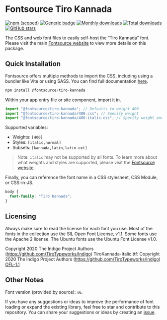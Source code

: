 # Fontsource Tiro Kannada

[![npm (scoped)](https://img.shields.io/npm/v/@fontsource/tiro-kannada?color=brightgreen)](https://www.npmjs.com/package/@fontsource/tiro-kannada) [![Generic badge](https://img.shields.io/badge/fontsource-passing-brightgreen)](https://github.com/fontsource/fontsource) [![Monthly downloads](https://badgen.net/npm/dm/@fontsource/tiro-kannada)](https://github.com/fontsource/fontsource) [![Total downloads](https://badgen.net/npm/dt/@fontsource/tiro-kannada)](https://github.com/fontsource/fontsource) [![GitHub stars](https://img.shields.io/github/stars/fontsource/fontsource.svg?style=social&label=Star)](https://github.com/fontsource/fontsource/stargazers)

The CSS and web font files to easily self-host the “Tiro Kannada” font. Please visit the main [Fontsource website](https://fontsource.org/fonts/tiro-kannada) to view more details on this package.

## Quick Installation

Fontsource offers multiple methods to import the CSS, including using a bundler like Vite or using SASS. You can find full documentation [here](https://fontsource.org/docs/getting-started/introduction).

```javascript
npm install @fontsource/tiro-kannada
```

Within your app entry file or site component, import it in.

```javascript
import "@fontsource/tiro-kannada"; // Defaults to weight 400
import "@fontsource/tiro-kannada/400.css"; // Specify weight
import "@fontsource/tiro-kannada/400-italic.css"; // Specify weight and style
```

Supported variables:
- Weights: `[400]`
- Styles: `[italic,normal]`
- Subsets: `[kannada,latin,latin-ext]`

> Note: `italic` may not be supported by all fonts. To learn more about what weights and styles are supported, please visit the [Fontsource website](https://fontsource.org/fonts/tiro-kannada).

Finally, you can reference the font name in a CSS stylesheet, CSS Module, or CSS-in-JS.

```css
body {
  font-family: "Tiro Kannada";
}
```

## Licensing
Always make sure to read the license for each font you use. Most of the fonts in the collection use the SIL Open Font License, v1.1. Some fonts use the Apache 2 license. The Ubuntu fonts use the Ubuntu Font License v1.0.

Copyright 2020 The Indigo Project Authors (https://github.com/TiroTypeworks/Indigo) TiroKannada-Italic.ttf: Copyright 2020 The Indigo Project Authors (https://github.com/TiroTypeworks/Indigo)
[OFL-1.1](https://openfontlicense.org)

## Other Notes
Font version (provided by source): `v6`.

If you have any suggestions or ideas to improve the performance of font loading or expand the existing library, feel free to star and contribute to this repository. You can share your suggestions or ideas by creating an [issue](https://github.com/fontsource/fontsource/issues).